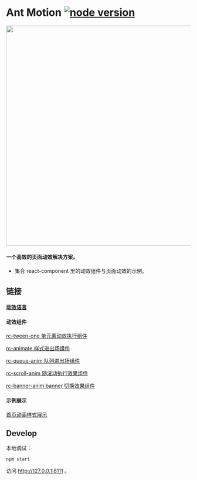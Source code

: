 # Ant Motion [![node version][node-image]][node-url]

[node-image]: https://img.shields.io/badge/node.js-%3E=_0.10-green.svg?style=flat-square
[node-url]: http://nodejs.org/download/

<p align="center">
  <a href="http://motion.and.design">
    <img src="https://os.alipayobjects.com/rmsportal/tdjazOmUHhUKXxZ.svg" width="600" />
  </a>
</p>

#### 一个高效的页面动效解决方案。

- 集合 react-component 里的动效组件与页面动效的示例。

## 链接
#### [动效语言](http://motion.ant.design/language/time)

#### 动效组件

[rc-tween-one 单元素动效执行组件](http://motion.ant.design/components/tween-one)

[rc-animate 样式进出场组件](http://motion.ant.design/components/animate)

[rc-queue-anim 队列进出场组件](http://motion.ant.design/components/queue-anim)

[rc-scroll-anim 随滚动执行效果组件](http://motion.ant.design/components/scroll-anim)

[rc-banner-anim banner 切换效果组件](http://motion.ant.design/components/banner-anim)

#### 示例展示

[首页动画样式展示](http://motion.ant.design/cases/splicing)

## Develop

本地调试：

```
npm start
```

访问 http://127.0.0.1:8111 。

